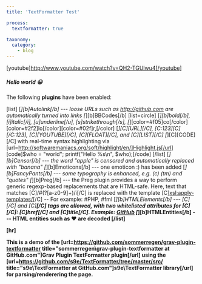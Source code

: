 ```yaml
---
title: 'TextFormatter Test'

process:
  textformatter: true

taxonomy:
  category:
    - blog
---
```


[youtube]http://www.youtube.com/watch?v=QH2-TGUlwu4[/youtube]

##### Hello world 😀

The following <b onmouseover="alert(1)">plugins</b> have been enabled:

[list]
  [*][b]Autolink[/b] --- loose URLs such as http://github.com are automatically turned into links
  [*][b]BBCodes[/b]
  [list=circle]
    [*][b]bold[/b], [i]italic[/i], [u]underline[/u], [s]strikethrough[/s],
    [*][color=#f05]co[/color][color=#2f2]lo[/color][color=#02f]r,[/color]
    [*][C][URL][/C], [C:123][C][/C:123], [C][YOUTUBE][/C], [C][FLOAT][/C], and [C][LIST][/C]
    [*][C][CODE][/C] with real-time syntax highlighting via [url=http://softwaremaniacs.org/soft/highlight/en/]Highlight.js[/url]
  [code]$who = "world";
printf("Hello %s\n", $who);[/code]
  [/list]
  [*][b]Censor[/b] --- the word "apple" is censored and automatically replaced with "banana"
  [*][b]Emoticons[/b] --- one emoticon :) has been added
  [*][b]FancyPants[/b] --- some typography is enhanced, e.g. (c) (tm) and "quotes"
  [*][b]Preg[/b] --- the Preg plugin provides a way to perform generic regexp-based replacements that are HTML-safe. Here, text that matches [C]/#(?<tag>[a-z0-9]+)/i[/C] is replaced with the template [C]<a href="https://twitter.com/#!/search/%23{@tag}"><xsl:apply-templates/></a>[/C] -- For example: #PHP, #fml
  [*][b]HTMLElements[/b] --- [C]<a>[/C] and [C]<b>[/C] tags are allowed, with two whitelisted attributes for [C]<a>[/C]: [C]href[/C] and [C]title[/C]. Example: <a href="https://github.com" title="GitHub - Social Coding"><b>GitHub</b></a>
  [*][b]HTMLEntities[/b] --- HTML entities such as &hearts; are decoded
[/list]

[hr]

This is a demo of the [url=https://github.com/sommerregen/grav-plugin-textformatter title="sommerregen\grav-plugin-textformatter at GitHub.com"]Grav Plugin TextFormatter plugin[/url] using the [url=https://github.com/s9e/TextFormatter/tree/master/src/ title="s9e\TextFormatter at GitHub.com"]s9e\TextFormatter library[/url] for parsing/renderering the page.
